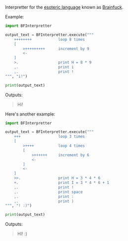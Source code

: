 Interpretter for the [esoteric language](https://en.wikipedia.org/wiki/Esoteric_programming_language) known as [Brainfuck](https://en.wikipedia.org/wiki/Brainfuck).

Example:

```python
import BFInterpretter

output_text = BFInterpretter.execute("""
	++++++++			loop 8 times
	[
		>+++++++++		increment by 9
		<-
	]
	>.					print H = 8 * 9
	,.					print i
	,.					print !
""", "i!")

print(output_text)
```

Outputs:

> Hi!

Here's another example:

```python
import BFInterpretter

output_text = BFInterpretter.execute("""
	+++					loop 3 times
	[
		>++++			loop 4 times
		[
			>++++++		increment by 6
			<-
		]
		<-
	]
	>>.					print H = 3 * 4 * 6
	+.					print I = 3 * 4 * 6 + 1
	,.					print !
	,.					print space
	,.					print :
	,.					print )
""", "! :)")

print(output_text)
```

Outputs:

> HI! :)
